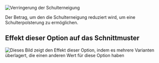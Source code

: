 ![Verringerung der Schulterneigung](shoulderslopereduction.svg)

Der Betrag, um den die Schulterneigung reduziert wird, um eine Schulterpolsterung zu ermöglichen.

## Effekt dieser Option auf das Schnittmuster

![Dieses Bild zeigt den Effekt dieser Option, indem es mehrere Varianten überlagert, die einen anderen Wert für diese Option haben](jaeger_shoulderslopereduction_sample.svg "Effekt dieser Option auf das Schnittmuster")
